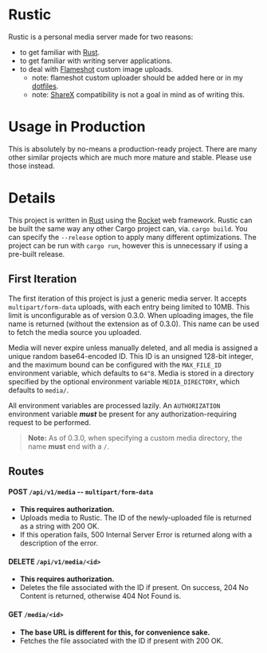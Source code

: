 # Rustic
Rustic is a personal media server made for two reasons:
* to get familiar with [Rust](https://www.rust-lang.org).
* to get familiar with writing server applications.
* to deal with [Flameshot](https://flameshot.js.org/#/) custom image uploads.
    * note: flameshot custom uploader should be added here or in my [dotfiles](https://github.com/SamOphis/dotfiles).
    * note: [ShareX](https://github.com/ShareX/ShareX) compatibility is not a goal in mind as of writing this.

# Usage in Production
This is absolutely by no-means a production-ready project. There are many other similar projects which are
much more mature and stable. Please use those instead.

# Details
This project is written in [Rust](https://www.rust-lang.org) using the [Rocket](https://github.com/SergioBenitez/Rocket)
web framework. Rustic can be built the same way any other Cargo project can, via. `cargo build`. You can specify the
`--release` option to apply many different optimizations. The project can be run with `cargo run`, however
this is unnecessary if using a pre-built release.

## First Iteration
The first iteration of this project is just a generic media server. It accepts `multipart/form-data` uploads, with
each entry being limited to 10MB. This limit is unconfigurable as of version 0.3.0. When uploading images, the
file name is returned (without the extension as of 0.3.0). This name can be used to fetch the media source you uploaded.

Media will never expire unless manually deleted, and all media is assigned a unique random base64-encoded ID. This ID is
an unsigned 128-bit integer, and the maximum bound can be configured with the `MAX_FILE_ID` environment variable,
which defaults to `64^8`. Media is stored in a directory specified by the optional environment variable `MEDIA_DIRECTORY`,
which defaults to `media/`.

All environment variables are processed lazily. An `AUTHORIZATION` environment variable ***must*** be present
for any authorization-requiring request to be performed.

> **Note:** As of 0.3.0, when specifying a custom media directory, the name **must** end with a `/`.

## Routes
#### POST `/api/v1/media` -- `multipart/form-data`
* **This requires authorization.**
* Uploads media to Rustic. The ID of the newly-uploaded file is returned as a string with 200 OK.
* If this operation fails, 500 Internal Server Error is returned along with a description of the error.

#### DELETE `/api/v1/media/<id>`
* **This requires authorization.**
* Deletes the file associated with the ID if present. On success, 204 No Content is returned, otherwise 404 Not Found is.

#### GET `/media/<id>`
* **The base URL is different for this, for convenience sake.**
* Fetches the file associated with the ID if present with 200 OK.



